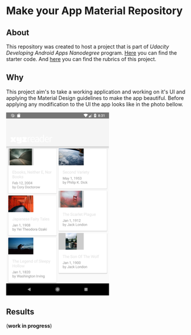 # Make your App Material Repository

## About 
This repository was created to host a project that is part of *Udacity Developing Android Apps Nanodegree* program. [Here](https://github.com/udacity/xyz-reader-starter-code) you can find the starter code. And [here](https://review.udacity.com/#!/rubrics/63/view) you can find the rubrics of this project.

## Why
This project aim's to take a working application and working on it's UI and applying the Material Design guidelines to make the app beautiful. Before applying any modification to the UI the app looks like in the photo bellow.

<img src = "Images/xyz_pre_material.png" width="280">


## Results

(**work in progress**)

